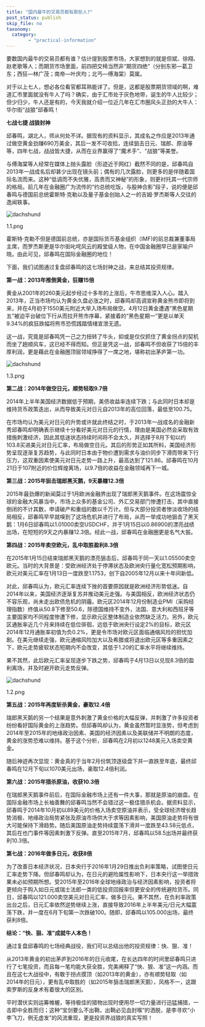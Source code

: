 ```yaml
---
title: "国内最牛的交易员都有那些人?"
post_status: publish
skip_file: no
taxonomy:
  category:
        - "practical-information"
---
```


要数国内最牛的交易员都有谁？估计提到股票市场，大家想到的就是但斌、徐翔、赵老歌等人；而期货市场里面，前四把交椅当然非“期货四绝”（分别东邪—葛卫东；西狂—林广茂；南帝—叶庆均；北丐—傅海棠）莫属。

对于以上七人，想必各位看官都耳熟能详了。但是，这都是股票期货领域的啊，难道汇市里面就没有牛人了吗？确实，由于汇市处于灰色地带，诞生的牛人比较少；但少归少，牛人还是有的，今天我就介绍一位近几年在汇市圈风头正劲的大牛人：华尔街“战狼”邱春鸣！

**七战七捷 战狼封神**

邱春鸣，湖北人，师从何处不详。据现有的资料显示，其成名之作应是2013年通过做空黄金劲赚690万美金，其后一发不可收拾，连续狙击日元、瑞郎、原油等等，四年七战，战战皆大捷，从而在业界赢得了“魔术手”、“战狼”等美誉。

与傅海棠等人经常在媒体上抛头露脸（形迹近于网红）截然不同的是，邱春鸣自2013年一战成名后却甚少出现在镜头前；偶有的几次露脸，则更多的是伴随着国际名流而来。这种“低调而不失优雅，高贵而又神秘”的形象，则更衬托其一代宗师的格局。前几年在金融圈广为流传的“约总统吃饭，与股神合影”段子，说的便是邱春鸣与德国前总统霍斯特·克勒以及量子基金创始人之一的吉姆·罗杰斯等人交往的逸闻轶事。

![dachshund](https://cdn.fendou.la/funstoutiao/2020/12/152108767.png "1.1.png")

1.1.png

霍斯特·克勒不但是德国前总统，亦是国际货币基金组织（IMF)的前总裁兼董事局主席，而罗杰斯更是华尔街叱咤风云的殿堂级人物，在中国金融圈早已是家喻户晓。由此可见，邱春鸣在国际金融圈的地位！

下面，我们试图通过复盘邱春鸣的这七场封神之战，来总结其投资规律。

**第一战：2013年推倒黄金，狂赚15倍**

黄金从2001年的260美元起步经过十多年的上涨后，牛市思维深入人心。踏入2013年，正当市场均认为黄金久盘必涨之时，邱春鸣却高调宣称黄金熊市即将到来，并在4月初于1550美元附近大举入场布局做空。4月12日黄金遭遇“黑色星期五”被迫平台破位下行从而拉开熊市序幕，紧接着的“黑色星期一”更是以单天9.34%的疯狂跌幅将熊市恐慌践踏情绪宣泄无遗。

这一战，究竟是邱春鸣凭一己之力扭转了牛头，抑或是仅仅抓住了黄金拐点的契机而坐了趟顺风车，这已经不得而知。但正是凭这一战，邱春鸣不但收获了15倍的丰厚利润，更是藉此在金融圈顶层领域挣得了一席之地，堪称初出茅庐第一功。

![dachshund](https://cdn.fendou.la/funstoutiao/2020/12/152308674.png "1.3.png")

1.3.png

**第二战：2014年做空日元，顺势轻取9.7倍**

2014年上半年美国经济数据低于预期，美债收益率连续下跌；与此同时日本却是维持货币政策迭出，从而导致美元对日元自2013年的高位回落，最低至100.75。

在市场均认为美元对日元的升势或许就此终结之时，于2013年一战成名的金融新秀邱春鸣却明确表示继续十分看好美元对日元的行情，理由是美国必然会采取有效措施刺激经济，因此其低迷状态持续时间将不会太久，并选择于8月下旬以约103.8买进美元对日元汇率，布局做空日元。其后的形势正如其所料，美国经济形势呈现逐渐复苏趋势，与此同时日本由于物价遭到需求与油价同步下滑而带来下行压力，这双重因素使美元对日元走势一路上升，最高达到了121.86。邱春鸣在10月21日于107附近的价位辉煌离场，以9.7倍的收益在金融领域再下一城。

**第三战：2015年狙击瑞郎黑天鹅，9天暴赚12.3倍**

2015年最劲爆的新闻莫过于1月欧洲金融界出现了瑞郎黑天鹅事件。在这场震惊全球的金融大风暴当中，市场上众多的基金公司、外汇交易部门惨遭打击，其中直接倒闭的不计其数，申请破产和重组的数以千万计。但与大部分投资者惨淡收场的结局相反，邱春鸣早早就嗅到了这场危机并进行了布局，从而一举成功地狙击了黑天鹅：1月6日邱春鸣以1.01000卖空USDCHF，并于1月15日以0.86900的漂亮战绩出场，在短短的9天之内暴赚12.3倍。经此一战，邱春鸣在金融圈更是名气大振。

**第四战：2015年卖空欧元，乱中取胜盈利8.3倍**

在2015年1月15日结束瑞郎黑天鹅的漂亮狙击后，邱春鸣于同一天以1.05500卖空欧元。当时的大背景是：受欧洲经济处于停滞状态及欧洲央行量化宽松预期影响，欧元对美元汇率在1月13日一度跌至1.1753，创下自2005年12月以来十年间新低。

对此，邱春鸣认为，欧元汇率连续下挫的首要原因就是欧洲经济形势低迷。自2014年以来，美国经济逐渐复苏并推动美元走强。与美国相反，欧洲经济状态仍不容乐观，尚未走出欧债危机的阴霾。欧元区2014年12月份制造业PMI（采购经理指数）终值从50.8下修至50.6，除德国维持不变外，法国、意大利和西班牙等主要国家均不同程度惨遭下修，显示欧元区整体制造业依然缺乏活力。另外，欧元区通胀率近几个月来持续在低位徘徊，远低于欧洲央行设定2%的目标，欧元区2014年12月通胀率初值为负0.2%，更是令市场对欧元区面临通缩风险的担忧加剧。在美元继续走强，欧元通缩风险加大以及希腊或将退出欧元区等多重因素之下，欧元走势疲软状态短期内不会改变，其低于1.20的汇率水平将继续维持。

果不其然，此后欧元汇率呈现逐步下跌之势，邱春鸣于4月13日以兑现8.3倍的盈利离场，并及时避开欧元走势反弹。

![dachshund](https://cdn.fendou.la/funstoutiao/2020/12/152333080.png "1.2.png")

1.2.png

**第五战：2015年再度斩杀黄金，豪取12.4倍**

瑞郎黑天鹅的另一个结果是意外刺激了黄金价格的大幅反弹，并刺激了许多投资者纷纷看好国际黄金的上涨趋势。但邱春鸣却认为，黄金虽然暂时显涨势，但考虑到2014年至2015年的地缘政治因素、美国的经济因素以及美联储并不明朗的态度，黄金的涨势恐难以维持。基于这个分析，邱春鸣在2月初以1248美元入场卖空黄金。

随后神迹再次显现：黄金真的于当年2月份筑顶逐级盘下并一直跌至年底，最终邱春鸣在12月下旬以1070美元出场，豪取12.4倍利润。

**第六战：2015年猎杀原油，收获10.3倍**

在瑞郎黑天鹅事件前后，在国际金融市场上还有一件大事，那就是原油的崩盘。在国际金融市场上长袖善舞的邱春鸣当然不会错过这一极佳猎杀机会。据资料显示，邱春鸣于2014年10月初以89美元的价格入场卖空原油并表示，受全球经济增长趋势消极、地缘政治局势紧张及原油市场供大于求等因素影响，美国原油走势将有很大可能保持下滑趋势。随后美国原油走势持续震荡下滑并一度跌至43.58元低点，其后在也门事件等因素刺激下反弹。直至2015年7月，邱春鸣以58.5出场并最终获利10.3倍。

**第七战：2016年做多日元，收获8倍**

为了改善日本经济状况，日本央行于2016年1月29日推出负利率策略，试图使日元汇率走势下降。但邱春鸣却认为，在日元的避险属性影响下，日本央行这一举措效果未必如预期所想。受2015年至2016年全球地缘政治与经济因素影响，投资者将更倾向于购入如日元或瑞士法郎一类的低投资回报率但更安全的传统避险货币。同日，邱春鸣以121.000卖空美元对日元汇率，做多日元。果不其然，在负利率政策出台之后，日元汇率依然逆势继续上涨，直接导致2016年上半年美元/日元大幅震荡下跌，并一度在6月下旬第一次跌破100。随即，邱春鸣以105.000出场，最终获利8倍。

**结论：“快、狠、准”成就牛人本色！**

通过复盘邱春鸣的七场经典战役，我们可以总结出他的投资规律：快、狠、准！

从2013年黄金的初出茅庐到2016年的日元收尾，在长达四年的时间里邱春鸣只进行了七笔投资，而且每一笔均能大获全胜，完美阐释了“快、狠、准”这一内涵。而且在这七大战役中，有敢于拐点摸顶（如2013年的黄金），亦有顺势轻取（如2014年的日元），更有乱中取胜的（如2015年狙击瑞郎黑天鹅），风格不一，这跟索罗斯的反身术有着很大的区别。

平时潜伏实则运筹帷幄，等待极佳的猎物出现时便用尽一切力量进行迅猛捕猎，一击即中全胜而归；这种“宝剑要么不出鞘，出鞘必见血封喉”的洒脱，是李寻欢“小李飞刀，例无虚发”的风流重现，更是投资界战狼的真实写照！
